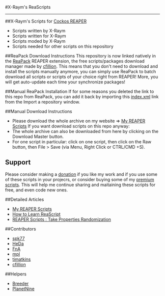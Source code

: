 #X-Raym's ReaScripts


----------


##X-Raym's Scripts for [Cockos REAPER](http://reaper.fm)
- Scripts written by X-Raym
- Scripts written for X-Raym
- Scripts moded by X-Raym
- Scripts needed for other scripts on this repository

##ReaPack Download Instructions
This repository is now linked natively in the [ReaPack](http://www.reapack.com) REAPER extension, the free scripts/packages download manager made by [cfillion](https://github.com/cfillion/).
This means that you don't need to download and install the scripts manually anymore, you can simply use ReaPack to batch download all scripts or scripts of your choice right from REAPER!
More, you will get auto-update each time your synchronize packages!

##Manual ReaPack Installation
If for some reasons you deleted the link to this repo from ReaPack, you can add it back by importing this [index.xml](https://raw.githubusercontent.com/X-Raym/REAPER-ReaScripts/master/index.xml) link from the Import a repository window.

##Manual Download Instructions
- Please download the whole archive on my website => [My REAPER Scripts](http://extremraym.com/en/my-reaper-scripts/)
If you want download scripts on this repo anyway:
- The whole archive can also be downloaded from here by clicking on the Download Master button.
- For one script in particular: click on one script, then click on the Raw button, then File > Save (via Menu, Right Click or CTRL/CMD +S).

## Support
Please consider making a [donation](http://extremraym.com/en/donation/) if you like my work and if you use some of these scripts in your projecrs, or consider buying some of my [premium scripts](http://www.extremraym.com/en/downloads/category/reascripts/).
This will help me continue sharing and maitaining these scripts for free, and even code new ones.

##Detailed Articles
 - [My REAPER Scripts](http://extremraym.com/en/my-reaper-scripts/)
 - [How to Learn ReaScript](http://extremraym.com/en/learn-reascript-reaper/)
 - [REAPER Scripts : Take Properties Randomization](http://extremraym.com/reaper-randomisation-takes/)

##Contributors
- [spk77](http://forum.cockos.com/member.php?u=49553)
- [HeDa](http://forum.cockos.com/member.php?u=47822)
- [FnA](http://forum.cockos.com/member.php?u=47920)
- [mpl](http://forum.cockos.com/member.php?u=70694)
- [timatkins](http://www.iamtimatkins.com)
- [cfillion](http://forum.cockos.com/member.php?u=98780)

##Helpers
- [Breeder](http://forum.cockos.com/member.php?u=27094)
- [PlanetNine](http://forum.cockos.com/member.php?u=6549)
